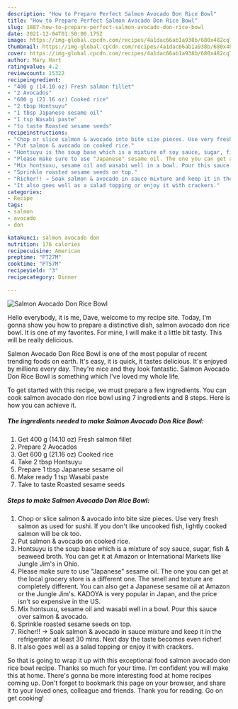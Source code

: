 ```yaml
---
description: "How to Prepare Perfect Salmon Avocado Don Rice Bowl"
title: "How to Prepare Perfect Salmon Avocado Don Rice Bowl"
slug: 1887-how-to-prepare-perfect-salmon-avocado-don-rice-bowl
date: 2021-12-04T01:50:00.175Z
image: https://img-global.cpcdn.com/recipes/4a1dac66ab1a938b/680x482cq70/salmon-avocado-don-rice-bowl-recipe-main-photo.jpg
thumbnail: https://img-global.cpcdn.com/recipes/4a1dac66ab1a938b/680x482cq70/salmon-avocado-don-rice-bowl-recipe-main-photo.jpg
cover: https://img-global.cpcdn.com/recipes/4a1dac66ab1a938b/680x482cq70/salmon-avocado-don-rice-bowl-recipe-main-photo.jpg
author: Mary Hart
ratingvalue: 4.2
reviewcount: 15322
recipeingredient:
- "400 g (14.10 oz) Fresh salmon fillet"
- "2 Avocados"
- "600 g (21.16 oz) Cooked rice"
- "2 tbsp Hontsuyu"
- "1 tbsp Japanese sesame oil"
- "1 tsp Wasabi paste"
- "to taste Roasted sesame seeds"
recipeinstructions:
- "Chop or slice salmon & avocado into bite size pieces. Use very fresh salmon as used for sushi. If you don't like uncooked fish, lightly cooked salmon will be ok too."
- "Put salmon & avocado on cooked rice."
- "Hontsuyu is the soup base which is a mixture of soy sauce, sugar, fish & seaweed broth. You can get it at Amazon or International Markets like Jungle Jim's in Ohio."
- "Please make sure to use "Japanese" sesame oil. The one you can get at the local grocery store is a different one. The smell and texture are completely different. You can also get a Japanese sesame oil at Amazon or the Jungle Jim's. KADOYA is very popular in Japan, and the price isn't so expensive in the US."
- "Mix hontsuxu, sesame oil and wasabi well in a bowl. Pour this sauce over salmon & avocado."
- "Sprinkle roasted sesame seeds on top."
- "Richer!! → Soak salmon & avocado in sauce mixture and keep it in the refrigerator at least 30 mins. Next day the taste becomes even richer!"
- "It also goes well as a salad topping or enjoy it with crackers."
categories:
- Recipe
tags:
- salmon
- avocado
- don

katakunci: salmon avocado don 
nutrition: 176 calories
recipecuisine: American
preptime: "PT27M"
cooktime: "PT57M"
recipeyield: "3"
recipecategory: Dinner

---
```



![Salmon Avocado Don Rice Bowl](https://img-global.cpcdn.com/recipes/4a1dac66ab1a938b/680x482cq70/salmon-avocado-don-rice-bowl-recipe-main-photo.jpg)

Hello everybody, it is me, Dave, welcome to my recipe site. Today, I'm gonna show you how to prepare a distinctive dish, salmon avocado don rice bowl. It is one of my favorites. For mine, I will make it a little bit tasty. This will be really delicious.

Salmon Avocado Don Rice Bowl is one of the most popular of recent trending foods on earth. It's easy, it is quick, it tastes delicious. It's enjoyed by millions every day. They're nice and they look fantastic. Salmon Avocado Don Rice Bowl is something which I've loved my whole life.




To get started with this recipe, we must prepare a few ingredients. You can cook salmon avocado don rice bowl using 7 ingredients and 8 steps. Here is how you can achieve it.

<!--inarticleads1-->

##### The ingredients needed to make Salmon Avocado Don Rice Bowl:

1. Get 400 g (14.10 oz) Fresh salmon fillet
1. Prepare 2 Avocados
1. Get 600 g (21.16 oz) Cooked rice
1. Take 2 tbsp Hontsuyu
1. Prepare 1 tbsp Japanese sesame oil
1. Make ready 1 tsp Wasabi paste
1. Take to taste Roasted sesame seeds




<!--inarticleads2-->

##### Steps to make Salmon Avocado Don Rice Bowl:

1. Chop or slice salmon & avocado into bite size pieces. Use very fresh salmon as used for sushi. If you don't like uncooked fish, lightly cooked salmon will be ok too.
1. Put salmon & avocado on cooked rice.
1. Hontsuyu is the soup base which is a mixture of soy sauce, sugar, fish & seaweed broth. You can get it at Amazon or International Markets like Jungle Jim's in Ohio.
1. Please make sure to use "Japanese" sesame oil. The one you can get at the local grocery store is a different one. The smell and texture are completely different. You can also get a Japanese sesame oil at Amazon or the Jungle Jim's. KADOYA is very popular in Japan, and the price isn't so expensive in the US.
1. Mix hontsuxu, sesame oil and wasabi well in a bowl. Pour this sauce over salmon & avocado.
1. Sprinkle roasted sesame seeds on top.
1. Richer!! → Soak salmon & avocado in sauce mixture and keep it in the refrigerator at least 30 mins. Next day the taste becomes even richer!
1. It also goes well as a salad topping or enjoy it with crackers.




So that is going to wrap it up with this exceptional food salmon avocado don rice bowl recipe. Thanks so much for your time. I'm confident you will make this at home. There's gonna be more interesting food at home recipes coming up. Don't forget to bookmark this page on your browser, and share it to your loved ones, colleague and friends. Thank you for reading. Go on get cooking!
